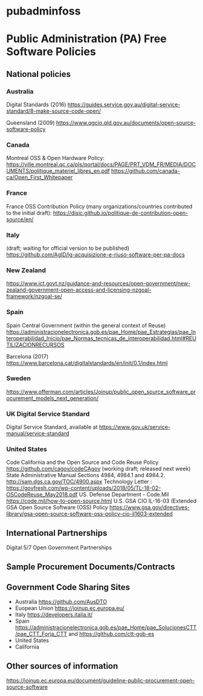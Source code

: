 # pubadminfoss
# Public Administration (PA) Free Software Policies

## National policies

### Australia
Digital Standards (2016) https://guides.service.gov.au/digital-service-standard/8-make-source-code-open/ 

Queensland (2009) https://www.qgcio.qld.gov.au/documents/open-source-software-policy

### Canada
Montreal OSS & Open Hardware Policy: https://ville.montreal.qc.ca/pls/portal/docs/PAGE/PRT_VDM_FR/MEDIA/DOCUMENTS/politique_materiel_libres_en.pdf
 https://github.com/canada-ca/Open_First_Whitepaper

### France
France OSS Contribution Policy (many organizations/countries contributed to the initial draft): https://disic.github.io/politique-de-contribution-open-source/en/

### Italy
(draft; waiting for official version to be published)
https://github.com/AgID/lg-acquisizione-e-riuso-software-per-pa-docs

### New Zealand
https://www.ict.govt.nz/guidance-and-resources/open-government/new-zealand-government-open-access-and-licensing-nzgoal-framework/nzgoal-se/

### Spain
Spain Central Government (within the general context of Reuse)
https://administracionelectronica.gob.es/pae_Home/pae_Estrategias/pae_Interoperabilidad_Inicio/pae_Normas_tecnicas_de_interoperabilidad.html#REUTILIZACIONRECURSOS

Barcelona (2017)
 https://www.barcelona.cat/digitalstandards/en/init/0.1/index.html

### Sweden
https://www.offerman.com/articles/Joinup/public_open_source_software_procurement_models_next_generation/ 

### UK Digital Service Standard
Digital Service Standard, available at https://www.gov.uk/service-manual/service-standard

### United States
Code California and the Open Source and Code Reuse Policy
https://github.com/cagov/codeCAgov (working draft; released next week)
State Administrative Manual Sections 4984, 4984.1 and 4984.2. http://sam.dgs.ca.gov/TOC/4900.aspx
Technology Letter : https://govfresh.com/wp-content/uploads/2018/05/TL-18-02-OSCodeReuse_May2018.pdf
US. Defense Department - Code.Mil
https://code.mil/how-to-open-source.html
U.S. GSA 
CIO IL-16-03 (Extended GSA Open Source Software (OSS) Policy
https://www.gsa.gov/directives-library/gsa-open-source-software-oss-policy-cio-il1603-extended


## International Partnerships
Digital 5/7
Open Government Partnerships

## Sample Procurement Documents/Contracts


## Government Code Sharing Sites
* Australia https://github.com/AusDTO
* Euopean Union https://joinup.ec.europa.eu/
* Italy https://developers.italia.it/
* Spain https://administracionelectronica.gob.es/pae_Home/pae_SolucionesCTT/pae_CTT_Forja_CTT and https://github.com/ctt-gob-es
* United States
* California


## Other sources of information 
https://joinup.ec.europa.eu/document/guideline-public-procurement-open-source-software

